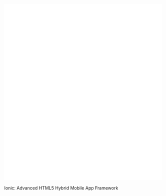 <!-- ##  Ionic Framework -->

![alt resources/ionic-logo.png](resources/ionic-logo.png) <!-- .element: class="logo center" -->
<!-- An AngularJS Based Framework to Build Hybrid Apps -->
Ionic: Advanced HTML5 Hybrid Mobile App Framework
